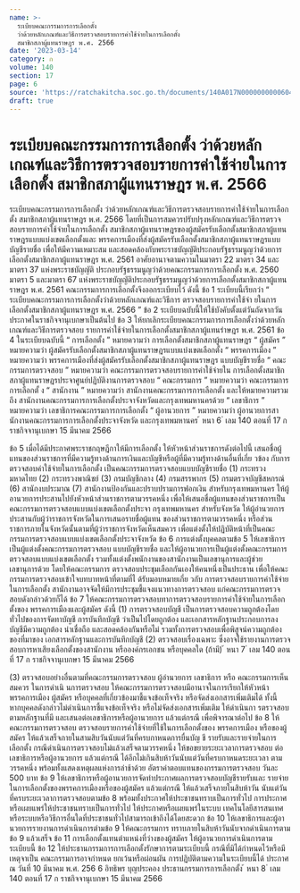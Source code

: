 ```yaml
---
name: >-
  ระเบียบคณะกรรมการการเลือกตั้ง
  ว่าด้วยหลักเกณฑ์และวิธีการตรวจสอบรายการค่าใช้จ่ายในการเลือกตั้ง
  สมาชิกสภาผู้แทนราษฎร พ.ศ. 2566
date: '2023-03-14'
category: ก
volume: 140
section: 17
page: 6
source: 'https://ratchakitcha.soc.go.th/documents/140A017N0000000000604.pdf'
draft: true
---
```


# ระเบียบคณะกรรมการการเลือกตั้ง ว่าด้วยหลักเกณฑ์และวิธีการตรวจสอบรายการค่าใช้จ่ายในการเลือกตั้ง สมาชิกสภาผู้แทนราษฎร พ.ศ. 2566

ระเบียบคณะกรรมการการเลือกตั้ง ว่าด้วยหลักเกณฑ์และวิธีการตรวจสอบรายการค่าใช้จ่ายในการเลือกตั้ง สมาชิกสภาผู้แทนราษฎร พ.ศ. 2566 โดยที่เป็นการสมควรปรับปรุงหลักเกณฑ์และวิธีการตรวจสอบรายการค่าใช้จ่ายในการเลือกตั้ง สมาชิกสภาผู้แทนราษฎรของผู้สมัครรับเลือกตั้งสมาชิกสภาผู้แทนราษฎรแบบแบ่งเขตเลือกตั้งและ พรรคการเมืองที่ส่งผู้สมัครรับเลือกตั้งสมาชิกสภาผู้แทนราษฎรแบบบัญชีรายชื่อ เพื่อให้มีความเหมาะสม และสอดคล้องกับพระราชบัญญัติประกอบรัฐธรรมนูญว่าด้วยการเลือกตั้งสมาชิกสภาผู้แทนราษฎร พ.ศ. 2561 อาศัยอานาจตามความในมาตรา 22 มาตรา 34 และมาตรา 37 แห่งพระราชบัญญัติ ประกอบรัฐธรรมนูญว่าด้วยคณะกรรมการการเลือกตั้ง พ.ศ. 2560 มาตรา 5 และมาตรา 67 แห่งพระราชบัญญัติประกอบรัฐธรรมนูญว่าด้วยการเลือกตั้งสมาชิกสภาผู้แทนราษฎร พ.ศ. 2561 คณะกรรมการการเลือกตั้งจึงออกระเบียบไว้ ดังนี้ ข้อ 1 ระเบียบนี้เรียกว่า “ ระเบียบคณะกรรมการการเลือกตั้งว่าด้วยหลักเกณฑ์และวิธีการ ตรวจสอบรายการค่าใช้จ่า ยในการเลือกตั้งสมาชิกสภาผู้แทนราษฎร พ.ศ. 2566 ” ข้อ 2 ระเบียบฉบับนี้ให้ใช้บังคับตั้งแต่วันถัดจากวันประกาศในราชกิจจานุเบกษาเป็นต้นไป ข้อ 3 ให้ยกเลิกระเบียบคณะกรรมการการเลือกตั้งว่าด้วยหลักเกณฑ์และวิธีการตรวจสอบ รายการค่าใช้จ่ายในการเลือกตั้งสมาชิกสภาผู้แทนรำษฎร พ.ศ. 2561 ข้อ 4 ในระเบียบฉบับนี้ “ การเลือกตั้ง ” หมายความว่า การเลือกตั้งสมาชิกสภาผู้แทนราษฎร “ ผู้สมัคร ” หมายความว่า ผู้สมัครรับเลือกตั้งสมาชิกสภาผู้แทนราษฎรแบบแบ่งเขตเลือกตั้ง “ พรรคการเมือง ” หมายความว่า พรรคการเมืองที่ส่งผู้สมัครรับเลือกตั้งสมาชิกสภาผู้แทนราษฎร แบบบัญชีรายชื่อ “ คณะกรรมการตรวจสอบ ” หมายความว่า คณะกรรมการตรวจสอบรายการค่าใช้จ่ายใน การเลือกตั้งสมาชิกสภาผู้แทนราษฎรประจาศูนย์ปฏิบัติงานการตรวจสอบ “ คณะกรรมการ ” หมายความว่า คณะกรรมการการเลือกตั้ ง “ สานักงาน ” หมายความว่า สานักงานคณะกรรมการการเลือกตั้ง และให้หมายความรวมถึง สานักงานคณะกรรมการการเลือกตั้งประจาจังหวัดและกรุงเทพมหานครด้วย “ เลขาธิการ ” หมายความว่า เลขาธิการคณะกรรมการการเลือกตั้ง “ ผู้อานวยการ ” หมายความว่า ผู้อานวยการสานักงานคณะกรรมการการเลือกตั้งประจาจังหวัด และกรุงเทพมหานคร ้ หนา 6 ่ เลม 140 ตอนที่ 17 ก ราชกิจจานุเบกษา 15 มีนาคม 2566

ข้อ 5 เมื่อได้มีประกาศพระราชกฤษฎีกาให้มีการเลือกตั้ง ให้หัวหน้าส่วนราชการดังต่อไปนี้ เสนอชื่อผู้แทนของส่วนราชการที่มีความรู้ทางด้านการเงินและบัญชีหรือผู้ที่มีความรู้ทางด้านอื่นที่เกี่ย วข้อง กับการตรวจสอบค่าใช้จ่ายในการเลือกตั้ง เป็นคณะกรรมการตรวจสอบแบบบัญชีรายชื่อ (1) กระทรวงมหาดไทย (2) กระทรวงพาณิชย์ (3) กรมบัญชีกลาง (4) กรมสรรพากร (5) กรมตรวจบัญชีสหกรณ์ (6) สานักงบประมาณ (7) สานักงานป้องกันและปราบปรามการฟอกเงิน สำหรับกรุงเทพมหานคร ให้ผู้อานวยการประสานไปยังหัวหน้าส่วนราชการตามวรรคหนึ่ง เพื่อให้เสนอชื่อผู้แทนของส่วนราชการเป็นคณะกรรมการตรวจสอบแบบแบ่งเขตเลือกตั้งประจา กรุงเทพมหานคร สำหรับจังหวัด ให้ผู้อำนวยการประสานกับผู้ว่าราชการจังหวัดในการเสนอรายชื่อผู้แทน ของส่วนราชการตามวรรคหนึ่ง หรือส่วนราชการภายในจังหวัดนั้นตามที่ผู้ว่าราชการจังหวัดเห็นสมควร เพื่อแต่งตั้งให้ปฏิบัติหน้าที่เป็นคณะกรรมการตรวจสอบแบบแบ่งเขตเลือกตั้งประจาจังหวัด ข้อ 6 การแต่งตั้งบุคคลตามข้อ 5 ให้เลขาธิการเป็นผู้แต่งตั้งคณะกรรมการตรวจสอบ แบบบัญชีรายชื่อ และให้ผู้อานวยการเป็นผู้แต่งตั้งคณะกรรมการตรวจสอบแบบแบ่งเขตเลือกตั้ง รวมทั้งแต่งตั้งพนักงานของสานักงานเป็นเลขานุการและผู้ช่วยเลขานุการด้วย โดยให้คณะกรรมการ ตรวจสอบประชุมเลือกกันเองให้คนหนึ่งเป็นประธาน เพื่อให้คณะกรรมการตรวจสอบเข้าใจบทบาทหน้าที่ตามที่ไ ด้รับมอบหมายเกี่ย วกับ การตรวจสอบรายการค่าใช้จ่ายในการเลือกตั้ง สานักงานอาจจัดให้มีการประชุมชี้แจงแนวทางการตรวจสอบ แก่คณะกรรมการตรวจสอบดังกล่าวด้วยก็ได้ ข้อ 7 ให้คณะกรรมการตรวจสอบทาการตรวจสอบรายการค่าใช้จ่ายในการเลือกตั้งของ พรรคการเมืองและผู้สมัคร ดังนี้ (1) การตรวจสอบบัญชี เป็นการตรวจสอบความถูกต้องโดยทั่วไปของการจัดทาบัญชี การบันทึกบัญชี ว่าเป็นไปโดยถูกต้อง และเอกสารหลักฐานประกอบการลงบัญชีมีความถูกต้อง น่าเชื่อถือ และสอดคล้องกันหรือไม่ รวมทั้งการตรวจสอบเพื่อพิสูจน์ความถูกต้องของที่มาของ เอกสารหลักฐานและการบันทึกบัญชี (2) ตรวจสอบเรื่องเฉพาะ ซึ่งอาจใช้รายงานการตรวจสอบการหาเสียงเลือกตั้งของสานักงาน หรือองค์กรเอกชน หรือบุคคลใด (ถ้ามี) ้ หนา 7 ่ เลม 140 ตอนที่ 17 ก ราชกิจจานุเบกษา 15 มีนาคม 2566

(3) ตรวจสอบอย่างอื่นตามที่คณะกรรมการตรวจสอบ ผู้อำนวยการ เลขาธิการ หรือ คณะกรรมการเห็นสมควร ในการดำเนิ นการตรวจสอบ ให้คณะกรรมการตรวจสอบมีอานาจในการเรียกให้หัวหน้า พรรคการเมือง ผู้สมัคร หรือบุคคลที่เกี่ยวข้องมาชี้แจงข้อเท็จจริง หรือจัดส่งเอกสารเพิ่มเติมได้ ทั้งนี้ หากบุคคลดังกล่าวไม่ดำเนินการชี้แจงข้อเท็จจริง หรือไม่จัดส่งเอกสารเพิ่มเติม ให้ดำเนินกา รตรวจสอบ ตามหลักฐานที่มี และเสนอต่อเลขาธิการหรือผู้อานวยการ แล้วแต่กรณี เพื่อพิจารณาต่อไป ข้อ 8 ให้คณะกรรมการตรวจสอบ ตรวจสอบรายการค่าใช้จ่ายที่ใช้ในการเลือกตั้งของ พรรคการเมือง หรือของผู้สมัคร ให้แล้วเสร็จภายในสามสิบวันนับแต่วันที่ครบกาหนดการยื่นบัญ ชี รายรับและรายจ่ายในการเลือกตั้ง กรณีดำเนินการตรวจสอบไม่แล้วเสร็จตามวรรคหนึ่ง ให้ขอขยายระยะเวลาการตรวจสอบ ต่อเลขาธิการหรือผู้อานวยการ แล้วแต่กรณี ได้อีกไม่เกินสิบห้าวันนับแต่วันที่ครบกาหนดระยะเวลา ตามวรรคหนึ่ง พร้อมทั้งแสดงเหตุผลแห่งการล่าช้าด้วย อัตราค่าตอบแทนของกรรมการตรวจสอบ วันละ 500 บาท ข้อ 9 ให้เลขาธิการหรือผู้อานวยการจัดทำประกาศผลการตรวจสอบบัญชีรายรับและ รายจ่ายในการเลือกตั้งของพรรคการเมืองหรือของผู้สมัคร แล้วแต่กรณี ให้แล้วเสร็จภายในสิบห้าวัน นับแต่วันที่ครบระยะเวลาการตรวจสอบตามข้อ 8 พร้อมทั้งประกาศให้ประชาชนทราบเป็นการทั่วไป การประกาศหรือเผยแพร่ให้ประชาชนทราบเป็นการทั่วไป ให้ประกาศหรือเผยแพร่ในระบบ เทคโนโลยีสารสนเทศหรือระบบหรือวิธีการอื่นใดที่ประชาชนทั่วไปสามารถเข้าถึงได้โดยสะดวก ข้อ 10 ให้เลขาธิการและผู้อานวยการรายงานการดำเนินการตำมข้อ 9 ให้คณะกรรมการ ทราบภายในสิบห้าวันนับจากดำเนินการตามข้อ 9 แล้วเสร็จ ข้อ 11 การเลือกตั้งแทนตำแหน่งที่ว่างของผู้สมัคร ให้ผู้อานวยการดำเนินการตามระเบียบนี้ ข้อ 12 ให้ประธานกรรมการการเลือกตั้งรักษาการตามระเบียบนี้ กรณีที่มิได้กำหนดไว้หรือมีเหตุจาเป็น คณะกรรมการอาจกำหนด ยกเว้นหรือผ่อนผัน การปฏิบัติตามความในระเบียบนี้ได้ ประกาศ ณ วันที่ 10 มีนาคม พ.ศ. 256 6 อิทธิพร บุญประคอง ประธานกรรมการการเลือกตั้ง ้ หนา 8 ่ เลม 140 ตอนที่ 17 ก ราชกิจจานุเบกษา 15 มีนาคม 2566
